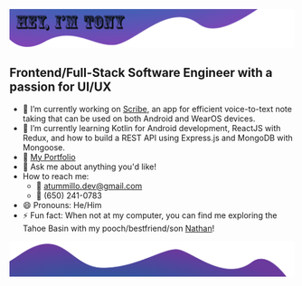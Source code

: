 ![top banner](./img/github-top-banner.png)
## Frontend/Full-Stack Software Engineer with a passion for UI/UX
- 🔭 I’m currently working on <a href="https://www.notion.so/58836187900249a88f0886217043e0b9">Scribe</a>, an app for efficient voice-to-text note taking that can be used on both Android and WearOS devices.
- 🌱 I’m currently learning Kotlin for Android development, ReactJS with Redux, and how to build a REST API using Express.js and MongoDB with Mongoose.
- 📁 <a href="https://anthonytummillo.com">My Portfolio</a>
- 💬 Ask me about anything you'd like!
- How to reach me:
  - 📩 atummillo.dev@gmail.com
  - 📲 (650) 241-0783
- 😄 Pronouns: He/Him
- ⚡ Fun fact: When not at my computer, you can find me exploring the Tahoe Basin with my pooch/bestfriend/son <a href="https://photos.app.goo.gl/dv97zpUxEcMMHaZWA">Nathan</a>!

![bottom banner](./img/github-bottom-banner.png)